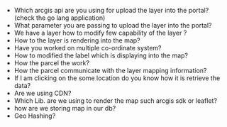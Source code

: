 - Which arcgis api are you using for upload the layer into the portal? (check the go lang application)
- What parameter you are passing to upload the layer into the portal?
- We have a layer how to modify few capability of the layer ? 
- How to the layer is rendering into the map?
- Have you worked on multiple co-ordinate system?
- How to modified the label which is displaying into the map?
- How the parcel the work?
- How the parcel communicate with the layer mapping information?
- If I am clicking on the some location do you know how it is retrieve the data?
- Are we using CDN?
- Which Lib. are we using to render the map such arcgis sdk or leaflet?
- how are we storing map in our db?
- Geo Hashing?